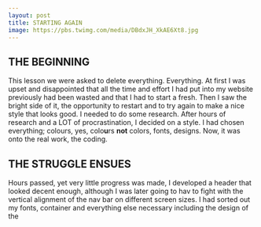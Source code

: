 ```yaml
---
layout: post
title: STARTING AGAIN
image: https://pbs.twimg.com/media/DBdxJH_XkAE6Xt8.jpg
---
```


<h2>THE BEGINNING</h2>

This lesson we were asked to delete everything. Everything. At first I was upset and disappointed that all the time and effort I had put into my website previously had been wasted and that I had to start a fresh. Then I saw the bright side of it, the opportunity to restart and to try again to make a nice style that looks good. I needed to do some research.
  After hours of research and a LOT of procrastination, I decided on a style. I had chosen everything; colours, yes, colo<strong>u</strong>rs <strong>not</strong> colors, fonts, designs. Now, it was onto the real work, the coding.
  
<h2>THE STRUGGLE ENSUES</h2>

Hours passed, yet very little progress was made, I developed a header that looked decent enough, although I was later going to hav to fight with the vertical alignment of the nav bar on different screen sizes. I had sorted out my fonts, container and everything else necessary including the design of the 
